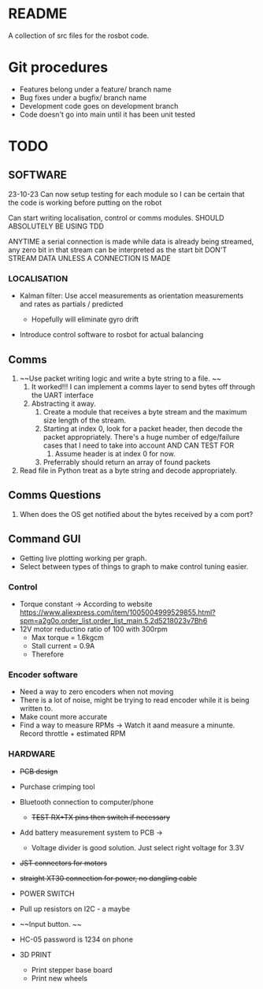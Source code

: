 # README

A collection of src files for the rosbot code. 

# Git procedures
- Features belong under a feature/ branch name
- Bug fixes under a bugfix/ branch name
- Development code goes on development branch 
- Code doesn't go into main until it has been unit tested

# TODO
## SOFTWARE

23-10-23
Can now setup testing for each module so I can be certain that the code is working before putting on
the robot

Can start writing localisation, control or comms modules. SHOULD ABSOLUTELY BE USING TDD

ANYTIME a serial connection is made while data is already being streamed, any zero bit in that stream can be 
interpreted as the start bit 
DON'T STREAM DATA UNLESS A CONNECTION IS MADE




### LOCALISATION
- Kalman filter: Use accel measurements as orientation measurements and rates as partials / predicted 
  - Hopefully will eliminate gyro drift

- Introduce control software to rosbot for actual balancing


## Comms
1. ~~Use packet writing logic and write a byte string to a file. ~~
   1. It worked!!! I can implement a comms layer to send bytes off through the UART interface
   2. Abstracting it away.
      1. Create a module that receives a byte stream and the maximum size length of the stream. 
      2. Starting at index 0, look for a packet header, then decode the packet appropriately. There's a huge number of edge/failure cases that I need to take into account AND CAN TEST FOR
         1. Assume header is at index 0 for now.
      3. Preferrably should return an array of found packets
2. Read file in Python treat as a byte string and decode appropriately. 


## Comms Questions 
1. When does the OS get notified about the bytes received by a com port?

## Command GUI
- Getting live plotting working per graph. 
- Select between types of things to graph to make control tuning easier. 

### Control
- Torque constant -> According to website https://www.aliexpress.com/item/1005004999529855.html?spm=a2g0o.order_list.order_list_main.5.2d5218023v7Bh6
- 12V motor reductino ratio of 100 with 300rpm 
  - Max torque = 1.6kgcm 
  - Stall current = 0.9A
  - Therefore 

### Encoder software
- Need a way to zero encoders when not moving
- There is a lot of noise, might be trying to read encoder while it is being written to.
- Make count more accurate
- Find a way to measure RPMs -> Watch it aand measure a minunte. Record throttle + estimated RPM


### HARDWARE
  - ~~PCB design~~
  - Purchase crimping tool
  - Bluetooth connection to computer/phone 
    - ~~TEST RX+TX pins then switch if necessary~~
  - Add battery measurement system to PCB -> 
    - Voltage divider is good solution. Just select right voltage for 3.3V 
  - ~~JST connectors for motors~~
  - ~~straight XT30 connection for power, no dangling cable~~
  - POWER SWITCH
  - Pull up resistors on I2C - a maybe
  - ~~Input button. ~~

- HC-05 password is 1234 on phone

- 3D PRINT  
  - Print stepper base board
  - Print new wheels 



